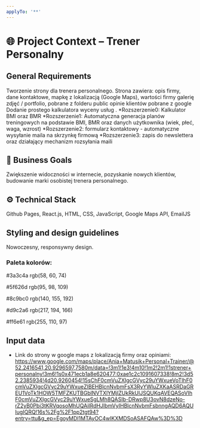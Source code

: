 ```yaml
---
applyTo: '**'
---
```


# 🌐 Project Context – Trener Personalny

## General Requirements

Tworzenie strony dla trenera personalnego.
Strona zawiera: opis firmy, dane kontaktowe,
mapkę z lokalizacją (Google Maps),
wartości firmy
galerię zdjęć / portfolio, pobrane z folderu public
opinie klientów pobrane z google 
Dodanie prostego kalkulatora wyceny usług .
*Rozszerzenie0: Kalkulator BMI oraz BMR
*Rozszerzenie1: Automatyczna generacja planów treningowych na podstawie BMI, BMR oraz danych użytkownika (wiek, płeć, waga, wzrost)
*Rozszerzenie2: formularz kontaktowy - automatyczne wysyłanie maila na skrzynkę firmową
*Rozszerzenie3: zapis do newslettera oraz działający mechanizm rozsyłania maili


## 🧭 Business Goals
Zwiększenie widoczności w internecie, pozyskanie nowych klientów,
budowanie marki osobistej trenera personalnego.

## ⚙️ Technical Stack
Github Pages, React.js, HTML, CSS, JavaScript, Google Maps API, EmailJS

## Styling and design guidelines
Nowoczesny, responsywny design.

### Paleta kolorów:
#3a3c4a
rgb(58, 60, 74)

#5f626d
rgb(95, 98, 109)

#8c9bc0
rgb(140, 155, 192)

#d9c2a6
rgb(217, 194, 166)

#ff6e61
rgb(255, 110, 97)



## Input data

- Link do strony w google maps z lokalizacją firmy oraz opiniami: 
https://www.google.com/maps/place/Ania+Matusik+Personal+Trainer/@52.2416541,20.9296597,7580m/data=!3m1!1e3!4m10!1m2!2m1!1strener+personalny!3m6!1s0x471ecb1a8e620477:0xae1c2c1091607338!8m2!3d52.2385934!4d20.9260454!15sChF0cmVuZXIgcGVyc29uYWxueVoTIhF0cmVuZXIgcGVyc29uYWxueZIBEHBlcnNvbmFsX3RyYWluZXKaASRDaGREU1VoTk1HOW5TMFZKUTBGblNVTXlYMjlZUkRkUlJSQUKqAVEQASoVIhF0cmVuZXIgcGVyc29uYWxueSgLMh8QASIb-DRwp8U3ovN8dzeNo-rZ2yB0Pbi3tKRVqosoMhUQAiIRdHJlbmVyIHBlcnNvbmFsbnngAQD6AQUIugIQRQ!16s%2Fg%2F1pp2tgt94?entry=ttu&g_ep=EgoyMDI1MTAyOC4wIKXMDSoASAFQAw%3D%3D
